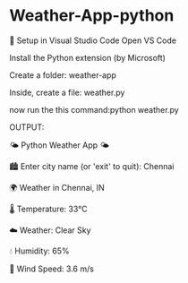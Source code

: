 # Weather-App-python


🧰 Setup in Visual Studio Code
Open VS Code

Install the Python extension (by Microsoft)

Create a folder: weather-app

Inside, create a file: weather.py


now run the this command:python weather.py


OUTPUT:

 
   🌤️ Python Weather App 🌤️   


🏙️ Enter city name (or 'exit' to quit): Chennai

🌍 Weather in Chennai, IN

🌡️ Temperature: 33°C

☁️ Weather: Clear Sky

💧 Humidity: 65%

💨 Wind Speed: 3.6 m/s

